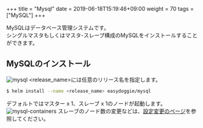 +++
title = "Mysql"
date =  2019-06-18T15:19:46+09:00
weight = 70
tags = ["MySQL"]
+++

MySQLはデータベース管理システムです。  
シングルマスタもしくはマスタ-スレープ構成のMySQLをインストールすることができます。

## MySQLのインストール
![mysql](../../img/mysql.png)
\<release_name\>には任意のリリース名を指定します。
```sh
$ helm install --name <release_name> easydoggie/mysql
```
デフォルトではマスター x 1、スレーブ x 1のノードが起動します。
![mysql-containers](../../img/mysql-containers.png)
スレーブのノード数の変更などは、[設定変更のページ](../config/mysql)を参照してください。